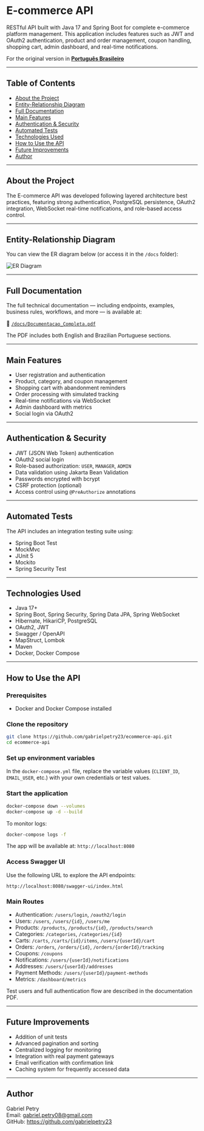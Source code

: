# E-commerce API

RESTful API built with Java 17 and Spring Boot for complete e-commerce platform management. This application includes features such as JWT and OAuth2 authentication, product and order management, coupon handling, shopping cart, admin dashboard, and real-time notifications.

For the original version in [**Português Brasileiro**](README.pt-BR.md)

---

## Table of Contents

- [About the Project](#about-the-project)
- [Entity-Relationship Diagram](#entity-relationship-diagram)
- [Full Documentation](#full-documentation)
- [Main Features](#main-features)
- [Authentication & Security](#authentication--security)
- [Automated Tests](#automated-tests)
- [Technologies Used](#technologies-used)
- [How to Use the API](#how-to-use-the-api)
- [Future Improvements](#future-improvements)
- [Author](#author)

---

## About the Project

The E-commerce API was developed following layered architecture best practices, featuring strong authentication, PostgreSQL persistence, OAuth2 integration, WebSocket real-time notifications, and role-based access control.

---

## Entity-Relationship Diagram

You can view the ER diagram below (or access it in the `/docs` folder):

![ER Diagram](./docs/Untitled.png)

---

## Full Documentation

The full technical documentation — including endpoints, examples, business rules, workflows, and more — is available at:

📄 [`/docs/Documentacao_Completa.pdf`](./docs/Documentacao_Completa.pdf)

The PDF includes both English and Brazilian Portuguese sections.

---

## Main Features

- User registration and authentication
- Product, category, and coupon management
- Shopping cart with abandonment reminders
- Order processing with simulated tracking
- Real-time notifications via WebSocket
- Admin dashboard with metrics
- Social login via OAuth2

---

## Authentication & Security

- JWT (JSON Web Token) authentication
- OAuth2 social login
- Role-based authorization: `USER`, `MANAGER`, `ADMIN`
- Data validation using Jakarta Bean Validation
- Passwords encrypted with bcrypt
- CSRF protection (optional)
- Access control using `@PreAuthorize` annotations

---

## Automated Tests

The API includes an integration testing suite using:

- Spring Boot Test
- MockMvc
- JUnit 5
- Mockito
- Spring Security Test

---

## Technologies Used

- Java 17+
- Spring Boot, Spring Security, Spring Data JPA, Spring WebSocket
- Hibernate, HikariCP, PostgreSQL
- OAuth2, JWT
- Swagger / OpenAPI
- MapStruct, Lombok
- Maven
- Docker, Docker Compose

---

## How to Use the API

### Prerequisites

- Docker and Docker Compose installed

### Clone the repository

```bash
git clone https://github.com/gabrielpetry23/ecommerce-api.git
cd ecommerce-api
```

### Set up environment variables

In the `docker-compose.yml` file, replace the variable values (`CLIENT_ID`, `EMAIL_USER`, etc.) with your own credentials or test values.

### Start the application

```bash
docker-compose down --volumes
docker-compose up -d --build
```

To monitor logs:

```bash
docker-compose logs -f
```

The app will be available at: `http://localhost:8080`

### Access Swagger UI

Use the following URL to explore the API endpoints:

`http://localhost:8080/swagger-ui/index.html`

### Main Routes

- Authentication: `/users/login`, `/oauth2/login`
- Users: `/users`, `/users/{id}`, `/users/me`
- Products: `/products`, `/products/{id}`, `/products/search`
- Categories: `/categories`, `/categories/{id}`
- Carts: `/carts`, `/carts/{id}/items`, `/users/{userId}/cart`
- Orders: `/orders`, `/orders/{id}`, `/orders/{orderId}/tracking`
- Coupons: `/coupons`
- Notifications: `/users/{userId}/notifications`
- Addresses: `/users/{userId}/addresses`
- Payment Methods: `/users/{userId}/payment-methods`
- Metrics: `/dashboard/metrics`

Test users and full authentication flow are described in the documentation PDF.

---

## Future Improvements

- Addition of unit tests
- Advanced pagination and sorting
- Centralized logging for monitoring
- Integration with real payment gateways
- Email verification with confirmation link
- Caching system for frequently accessed data

---

## Author

Gabriel Petry  
Email: gabriel.petry08@gmail.com  
GitHub: https://github.com/gabrielpetry23